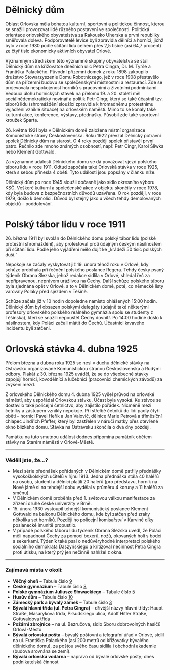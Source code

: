# Dělnický dům

Oblast Orlovska měla bohatou kulturní, sportovní a politickou činnost, kterou se snažili provozovat lidé různého postavení ve společnosti. Politická orientace orlovského obyvatelstva za Rakousko Uherska a první republiky směřovala doleva. Podporovatelé levice byli zpravidla dělníci a horníci, jichž bylo v roce 1930 podle sčítání lidu celkem přes 2,5 tisíce (asi 64,7 procent) ze čtyř tisíc ekonomicky aktivních obyvatel Orlové.

Významným střediskem této významné skupiny obyvatelstva se stal Dělnický dům na křižovatce dnešních ulic Petra Cingra, Dr. M. Tyrše a Františka Palackého. Původní přízemní domek z roku 1898 zakoupilo družstvo Stowarzyszenie Domu Robotniczego, jež v roce 1908 přestavělo dům na přízemní budovu se společenskými místnostmi a restaurací. Zde se projevovala nespokojenost horníků s pracovními a životními podmínkami. Vedoucí úlohu hornických stávek na přelomu 19. a 20. století měl sociálnědemokratický novinář a politik Petr Cingr, který se také účastnil tzv. táborů lidu (shromáždění sloužící zpravidla k hromadnému protestnímu vyjádření vzniklé situace) na orlovském náměstí. Mimo to se konaly také kulturní akce, konference, výstavy, přednášky. Působil zde také sportovní kroužek Sparta.

26\. května 1921 byla v Dělnickém domě založena místní organizace Komunistické strany Československa. Roku 1922 převzal Dělnický potravní spolek Dělnický dům na starost. O 4 roky později spolek přistavěl první patro. Řečnilo zde mnoho známých osobností, např. Petr Cingr, Karol Śliwka nebo Klement Gottwald.

Za významné události Dělnického domu se dá považovat sjezd polského táboru lidu v roce 1911. Odtud započala také Orlovská stávka v roce 1925, která s sebou přinesla 4 oběti. Tyto události jsou popsány v článku níže.

Dělnický dům po roce 1945 sloužil dočasně jako sídlo okresního výboru KSČ. Veškeré kulturní a společenské akce v objektu skončily v roce 1978, kdy byla budova z bezpečnostních důvodů uzavřena. O rok později, v roce 1979, došlo k demolici. Důvod byl stejný jako u všech tehdy demolovaných objektů – poddolování.

# Polský tábor lidu v roce 1911

26\. března 1911 byl svolán do Dělnického domu polský tábor lidu (polské protestní shromáždění), aby protestoval proti údajným českým násilnostem při sčítání lidu. Podle jeho vyjádření mělo dojít ke „krádeži 50 tisíc polských duší.“

Nepokoje se začaly vyskytovat již 19. února téhož roku v Orlové, kdy schůze probíhala při řečnění polského poslance Regera. Tehdy česky psaný týdeník Obrana Slezska, jehož redakce sídlila v Orlové, shledal řeč za nepřipravenou, neprávem urážlivou na Čechy. Další schůze polského táboru byla sjednána opět v Orlové, a to v Dělnickém domě, poté, co německé listy varovaly Poláky před sjezdem v Těšíně.

Schůze začala již v 10 hodin dopoledne namísto ohlášených 15:00 hodin. Dělnický dům byl obsazen polskými delegáty (údajně také některými profesory orlovského polského reálného gymnázia spolu se studenty z Těšínska), kteří se snažili nepouštět Čechy dovnitř. Po 14:00 hodině došlo k násilnostem, kdy Poláci začali mlátit do Čechů. Účastníci krvavého incidentu byli zatčeni.

# Orlovská stávka 4. dubna 1925

Přelom března a dubna roku 1925 se nesl v duchu dělnické stávky na Ostravsku organizované Komunistickou stranou Československa a Rudými odbory. Plakát z 30. března 1925 uváděl, že se do všeobecné stávky zapojují horníci, kovodělníci a lučebníci (pracovníci chemických závodů) za zvýšení mezd.

Z orlovského Dělnického domu 4. dubna 1925 vyšel průvod na orlovské náměstí, aby uspořádal Orlovskou stávku. Účast byla vysoká. Ke stávce se dostavilo také policejní četnictvo, aby zajistilo pořádek. Nicméně mezi četníky a zástupem vznikly nepokoje. Při střelbě četníků do lidí padly čtyři oběti – horníci Pavel Heřík a Jan Valovič, dělnice Marie Petrová a tříměsíční chlapec Jindřich Pfeffer, který byl zastřelen v náručí matky přes otevřené okno blízkého domu. Stávka na Ostravsku skončila o dva dny později.

Památku na tuto smutnou událost dodnes připomíná památník obětem stávky na Starém náměstí v Orlové-Městě.

---

### Věděli jste, že...?

- Mezi série přednášek pořádaných v Dělnickém domě patřily přednášky vysokoškolských učitelů v říjnu 1913. Jedna přednáška stála 40 haléřů na osobu, studenti a dělníci platili 20 haléřů (pro představu, horník na Nové jámě si na tehdejší dobu vydělal v průměru 4 koruny a 11 haléřů za směnu).
- V Dělnickém domě proběhla před 1. světovou válkou manifestace za zřízení druhé české univerzity v Brně.
- 15\. února 1930 vystoupil tehdejší komunistický poslanec Klement Gottwald na balkonu Dělnického domu, kde byl zatčen před zraky několika set horníků. Později ho policejní komisařství v Karviné díky poslanecké imunitě propustilo.
- V případě polského táboru lidu týdeník Obrana Slezska uvedl, že Poláci měli napadnout Čechy za pomocí boxerů, nožů, okovaných holí s bodci a sekerkami. Týdeník také psal o nedůvěryhodné interpretaci polského sociálního demokrata Daszyńskiego a kritizoval nečinnost Petra Cingra proti útisku, na který prý jen nečinně nahlížel z okna.

---

### Zajímavá místa v okolí:

- **Věčný oheň** – Tabule číslo [9](/misto/9)
- **České gymnázium** – Tabule číslo [8](/misto/8)
- **Polské gymnázium Juliusze Słowackiego** – Tabule číslo [5](/misto/5)
- **Husův dům** – Tabule číslo [10](/misto/10)
- **Zámecký park a bývalý zámek** – Tabule číslo [3](/misto/3)
- **Bývalá hlavní třída (ul. Petra Cingra)** – dřívější názvy hlavní třídy: Haupt Straße, Masarykova třída, Piłsudskiego ulica, Adolf Hitler Straße, Gottwaldova třída
- **Požární zbrojnice** – na ul. Bezručova, sídlo Sboru dobrovolných hasičů Orlová-Město
- **Bývalá orlovská pošta** – bývalý poštovní a telegrafní úřad v Orlové, sídlil na ul. Františka Palackého (asi 200 metrů od křižovatky bývalého dělnického domu), za poštou svého času sídlila i obchodní akademie (budova srovnána se zemí).
- **Bývalá orlovská vodárna** – napravo od bývalé orlovské pošty; dnes podnikatelská činnost

